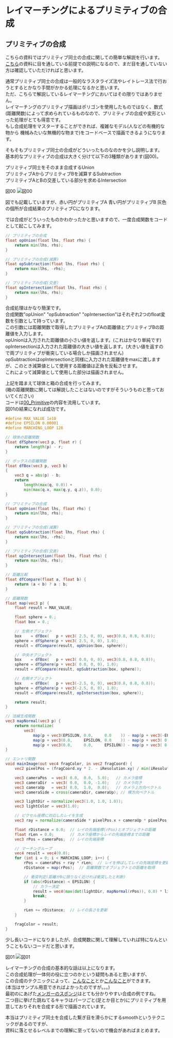 
# レイマーチングによるプリミティブの合成  

## プリミティブの合成  

  こちらの資料ではプリミティブ同士の合成に関しての簡単な解説を行います。  
  [こちら](../00_Primitive/README.md)の資料に目を通している前提での説明になるので、まだ目を通していない方は確認していただければと思います。  

  通常プリミティブ同士の合成は一般的なラスタライズ法やレイトレース法で行おうとするとかなり手間がかかる処理になるかと思います。  
  ただ、こちらで解説しているレイマーチングにおいてはその限りではありません。  
  レイマーチングのプリミティブ描画はポリゴンを使用したものではなく、数式(距離関数)によって求められているものなので、プリミティブの合成や変形といった処理がとても得意です。  
  もし合成処理をマスターすることができれば、複雑なモデル(人などの有機的な物から 機械みたいな無機的な物まで)をコードベースで描画できるようになります。  

  そもそもプリミティブ同士の合成がどういったものなのかを少し説明します。  
  基本的なプリミティブの合成は大きく分けて以下の3種類があります(図00)。  

  プリミティブ同士をそのまま合成するUnion  
  プリミティブAからプリミティブBを減算するSubtraction  
  プリミティブAとBの交差している部分を求めるIntersection  
  
  図00
  ![図00](pic00.png)  

  図でも記載していますが、赤い円がプリミティブA 青い円がプリミティブB 灰色の個所が合成結果のプリミティブCになります。  

  では合成がどういったものかわかったかと思いますので、一度合成関数をコードとして起こしてみます。  

```glsl
// プリミティブの合成
float opUnion(float lhs, float rhs) {
    return min(lhs, rhs);
}

// プリミティブの合成(減算)
float opSubtraction(float lhs, float rhs) {
    return max(lhs, -rhs);
}

// プリミティブの合成(交差)
float opIntersection(float lhs, float rhs) {
    return max(lhs, rhs);
}
```

  合成処理はかなり簡潔です。  
  合成関数"opUnion" "opSubtraction" "opIntersection"はそれぞれ2つのfloat変数を引数として持っています。  
  この引数には距離関数で取得したプリミティブAの距離値とプリミティブBの距離値を入力します。  
  opUnionは入力された距離値の小さい値を返します。(これはかなり単純です)  
  opIntersectionは入力された距離値の大きい値を返します。(大きい値を返すので両プリミティブが衝突している場合しか描画されません)  
  opSubtractionはopIntersectionと同様に入力された距離値をmaxに渡しますが、このとき減算値として使用する距離値は正負を反転させます。  
  これによって減算値として使用した部分は描画されません。  
  
  上記を踏まえて球体と箱の合成を行ってみます。  
  (箱の距離関数に関しては解説したことはないのですがそういうものと思っておいてください)  
  コードは[00_Primitive](../00_Primitive/README.md)の内容を流用しています。  
  図01の結果になれば成功です。  

```glsl
#define MAX_VALUE 1e10
#define EPSILON 0.00001
#define MARCHING_LOOP 128

// 球体の距離関数
float dfSphere(vec3 p, float r) {
    return length(p) - r;
}

// ボックスの距離関数
float dfBox(vec3 p, vec3 b)
{
    vec3 q = abs(p) - b;
    return  
        length(max(q, 0.0)) +  
        min(max(q.x, max(q.y, q.z)), 0.0);
}

// プリミティブの合成
float opUnion(float lhs, float rhs) {
    return min(lhs, rhs);
}

// プリミティブの合成(減算)
float opSubtraction(float lhs, float rhs) {
    return max(lhs, -rhs);
}

// プリミティブの合成(交差)
float opIntersection(float lhs, float rhs) {
    return max(lhs, rhs);
}

// 距離比較
float dfCompare(float a, float b) {
    return (a < b) ? a : b;
}

// 距離関数
float map(vec3 p) {
    float result = MAX_VALUE;

    float sphere = 0.;
    float box = 0.;

    // 左側オブジェクト
    box    = dfBox(   p + vec3( 2.5, 0, 0), vec3(0.8, 0.8, 0.8));
    sphere = dfSphere(p + vec3( 2.5, 0, 0), 1.0);
    result = dfCompare(result, opUnion(box, sphere));

    // 中央オブジェクト
    box    = dfBox(   p + vec3( 0.0, 0, 0), vec3(0.8, 0.8, 0.8));
    sphere = dfSphere(p + vec3( 0.0, 0, 0), 1.0);
    result = dfCompare(result, opSubtraction(box, sphere));

    // 右側オブジェクト
    box    = dfBox(   p + vec3(-2.5, 0, 0), vec3(0.8, 0.8, 0.8));
    sphere = dfSphere(p + vec3(-2.5, 0, 0), 1.0);
    result = dfCompare(result, opIntersection(box, sphere));

    return result;
}

// 法線生成関数
vec3 mapNormal(vec3 p) {
    return normalize(
        vec3(
            map(p + vec3(EPSILON, 0.0,     0.0    )) - map(p + vec3(-EPSILON,  0.0,      0.0    )),
            map(p + vec3(0.0,     EPSILON, 0.0    )) - map(p + vec3( 0.0,     -EPSILON,  0.0    )),
            map(p + vec3(0.0,     0.0,     EPSILON)) - map(p + vec3( 0.0,      0.0,     -EPSILON))));
}

// エントリ関数
void mainImage(out vec4 fragColor, in vec2 fragCoord) {
    vec2 pixelPos = (fragCoord.xy * 2. - iResolution.xy) / min(iResolution.x, iResolution.y); // 原点を画面中心に

    vec3 cameraPos  = vec3( 0.0,  0.0,  5.0);   // カメラ座標
    vec3 cameraDir  = vec3( 0.0,  0.0, -1.0);   // カメラ向き
    vec3 cameraUp   = vec3( 0.0,  1.0,  0.0);   // カメラ上方向ベクトル
    vec3 cameraSide = cross(cameraDir, cameraUp); // 横方向ベクトル

    vec3 lightDir = normalize(vec3(1.0, 1.0, 1.0));
    vec3 lightColor = vec3(1.0);

    // ピクセル座標に対応したレイを生成
    vec3 ray = normalize(cameraSide * pixelPos.x + cameraUp * pixelPos.y + cameraDir);

    float rDistance = 0.0;  // レイの先端座標(rPos)とオブジェクトの距離
    float rLen = 0.0;       // カメラ座標からレイの先端座標までの距離
    vec3 rPos = cameraPos;  // レイの先端座標

    // マーチングループ
    vec4 result = vec4(0.0);
    for (int i = 0; i < MARCHING_LOOP; i++) {
        rPos = cameraPos + ray * rLen;  // レイを伸ばしてレイの先端座標を更新
        rDistance = map(rPos);  // 距離関数でオブジェクトとの距離を取得

        // 衝突判定(距離が0に限りなく近ければ衝突したと判断)
        if (abs(rDistance) < EPSILON) {
            // カラー決定
            result = vec4(max(dot(lightDir, mapNormal(rPos)), 0.0) * lightColor, 1.0);
            break;
        }

        rLen += rDistance;  // レイの長さを更新
    }

    fragColor = result;
}
```  

  少し長いコードになりましたが、合成関数に関して理解していれば特になんということもないコードだと思います。  

  図01
  ![図01](pic01.png)  

  レイマーチングの合成の基本的な話は以上になります。  
  この合成処理が一体何の役に立つのかという疑問もあると思いますが、  
  この合成のテクニックによって、[こんなこと](https://www.youtube.com/watch?v=S4VHwFcnq0I)とか[こんなこと](https://www.youtube.com/watch?v=s_UOFo2IULQ&list=PL0EpikNmjs2Dz45-Ru7Rfp8zQ48fI5QOa&index=3)ができます。  
  (本当はサンプル用意できればよかったのですが。。。)  
  最初のにあげた[メンガーのスポンジ](https://ja.wikipedia.org/wiki/%E3%83%A1%E3%83%B3%E3%82%AC%E3%83%BC%E3%81%AE%E3%82%B9%E3%83%9D%E3%83%B3%E3%82%B8)はとても分かりやすい合成の例ですね。  
  二つ目に挙げた跳ねてるキャラはパーツごと(足とか目とか)にプリミティブを用意しておりそれを合成する形で描画されています。  
  
  本当はプリミティブ同士を合成した繋ぎ目を滑らかにするsmoothというテクニックがあるのですが、  
  資料に落とせるレベルまでの理解に至ってないので機会があればまとめます。  

  <!---  
    smooth combination  
    おいおいまとめておく
  --->
